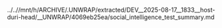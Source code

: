 ../..//mnt/h/ARCHIVE/.UNWRAP/extracted/DEV__2025-08-17__1833__host-duri-head/__UNWRAP/4069eb25ea/social_intelligence_test_summary.md